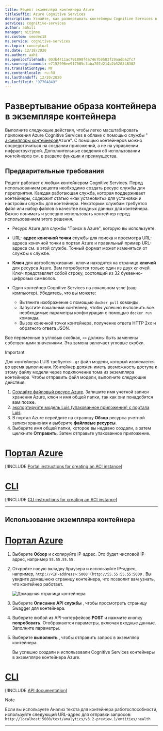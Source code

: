 ```yaml
---
title: Рецепт экземпляра контейнера Azure
titleSuffix: Azure Cognitive Services
description: Узнайте, как развертывать контейнеры Cognitive Services в экземпляре контейнера Azure.
services: cognitive-services
author: aahill
manager: nitinme
ms.custom: seodec18
ms.service: cognitive-services
ms.topic: conceptual
ms.date: 12/18/2020
ms.author: aahi
ms.openlocfilehash: 003b4411ac791898f4a7467b9b03f29aadba2fc7
ms.sourcegitcommit: e7152996ee917505c7aba707d214b2b520348302
ms.translationtype: MT
ms.contentlocale: ru-RU
ms.lasthandoff: 12/20/2020
ms.locfileid: "97704849"
---
```

# <a name="deploy-and-run-container-on-azure-container-instance"></a>Развертывание образа контейнера в экземпляре контейнера

Выполните следующие действия, чтобы легко масштабировать приложения Azure Cognitive Services в облаке с помощью службы " [экземпляры контейнеров](../../container-instances/index.yml)Azure". С помощью контейнеров можно сосредоточиться на создании приложений, а не на управлении инфраструктурой. Дополнительные сведения об использовании контейнеров см. в разделе [функции и преимущества](../cognitive-services-container-support.md#features-and-benefits).

## <a name="prerequisites"></a>Предварительные требования

Рецепт работает с любым контейнером Cognitive Services. Перед использованием рецепта необходимо создать ресурс службы для переприятия. Каждая работающая служба, которая поддерживает контейнеры, содержит статью «как установить» для установки и настройки службы для контейнера. Некоторым службам требуется файл или набор файлов в качестве входных данных для контейнера. Важно понимать и успешно использовать контейнер перед использованием этого решения.

* Ресурс Azure для службы "Поиск в Azure", которую вы используете.
* URL- **адрес конечной точки** службы для поиска и просмотра URL-адреса конечной точки в портал Azure и правильный пример URL-адреса см. в этой службе. Точный формат может изменяться от службы к службе.
* **Ключ** для автообслуживания. ключи находятся на странице **ключей** для ресурса Azure. Вам потребуется только один из двух ключей. Ключ представляет собой строку, состоящий из 32 буквенно-цифровых символов.

* Один контейнер Cognitive Services на локальном узле (ваш компьютер). Убедитесь, что вы можете:
  * Вытяните изображение с помощью `docker pull` команды.
  * Запустите локальный контейнер, чтобы успешно выполнить все необходимые параметры конфигурации с помощью `docker run` команды.
  * Вызов конечной точки контейнера, получение ответа HTTP 2xx и обратного ответа JSON.

Все переменные в угловых скобках, `<>` должны быть заменены собственными значениями. Эта замена включает угловые скобки.

> [!IMPORTANT]
> Для контейнера LUIS требуется `.gz` файл модели, который извлекается во время выполнения. Контейнер должен иметь возможность доступа к этому файлу модели через подключение тома из экземпляра контейнера. Чтобы отправить файл модели, выполните следующие действия.
> 1. [Создайте файловый ресурс Azure](../../storage/files/storage-how-to-create-file-share.md). Запишите имя учетной записи хранения Azure, ключ и имя общей папки, так как они понадобятся вам позже.
> 2. [экспортируйте модель Luis (упакованное приложение) с портала Luis](../LUIS/luis-container-howto.md#export-packaged-app-from-luis). 
> 3. В портал Azure перейдите на страницу **Обзор** ресурса учетной записи хранения и выберите **файловые ресурсы**. 
> 4. Выберите имя общей папки, которое вы недавно создали, а затем щелкните **Отправить**. Затем отправьте упакованное приложение. 

# <a name="azure-portal"></a>[Портал Azure](#tab/portal)

[!INCLUDE [Portal instructions for creating an ACI instance](includes/create-container-instances-resource.md)]

# <a name="cli"></a>[CLI](#tab/cli)

[!INCLUDE [CLI instructions for creating an ACI instance](../containers/includes/create-container-instances-resource-from-azure-cli.md)]

---


## <a name="use-the-container-instance"></a>Использование экземпляра контейнера

# <a name="azure-portal"></a>[Портал Azure](#tab/portal)

1. Выберите **Обзор** и скопируйте IP-адрес. Это будет числовой IP-адрес, например `55.55.55.55` .
1. Откройте новую вкладку браузера и используйте IP-адрес, например, `http://<IP-address>:5000 (http://55.55.55.55:5000` . Вы увидите домашнюю страницу контейнера, что позволит вам узнать, что контейнер работает.

    ![Домашняя страница контейнера](../../../includes/media/cognitive-services-containers-api-documentation/container-webpage.png)

1. Выберите **Описание API службы** , чтобы просмотреть страницу Swagger для контейнера.

1. Выберите любой из API-интерфейсов **POST** и нажмите кнопку **попробовать**.  Отображаются параметры, включая входные данные. Заполните параметры.

1. Выберите **выполнить** , чтобы отправить запрос в экземпляр контейнера.

    Вы успешно создали и использовали Cognitive Services контейнеры в экземпляре контейнера Azure.

# <a name="cli"></a>[CLI](#tab/cli)

[!INCLUDE [API documentation](../../../includes/cognitive-services-containers-api-documentation.md)]

> [!NOTE]
> Если вы используете Анализ текста для контейнера работоспособности, используйте следующий URL-адрес для отправки запросов: `http://localhost:5000/text/analytics/v3.2-preview.1/entities/health`

---
